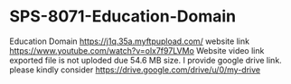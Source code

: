 # SPS-8071-Education-Domain
Education Domain
https://j1q.35a.myftpupload.com/
website link 
https://www.youtube.com/watch?v=olx7f97LVMo 
Website video link
exported file is not uploded due 54.6 MB size. I provide google drive link. please kindly consider
https://drive.google.com/drive/u/0/my-drive 
